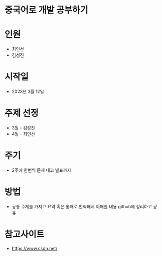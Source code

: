 # 중국어로 개발 공부하기

# 인원
- 최인선
- 김성진

# 시작일
- 2023년 3월 12일

# 주제 선정
- 3월 - 김성진
- 4월 - 최인선

# 주기
- 2주에 한번씩 문제 내고 발표까지

# 방법
- 공통 주제를 가지고 요약 혹은 통째로 번역해서 이해한 내용 github에 정리하고 공유

# 참고사이트 
- https://www.csdn.net/
